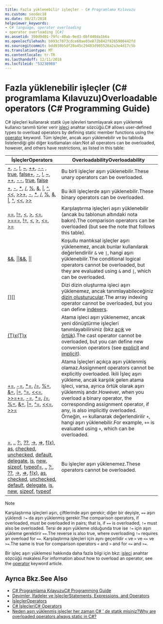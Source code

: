 ```yaml
---
title: Fazla yüklenebilir işleçler - C# Programlama Kılavuzu
ms.custom: seodec18
ms.date: 08/27/2018
helpviewer_keywords:
- C# language, operator overloading
- operator overloading [C#]
ms.assetid: 390d9d01-79fc-40ab-9ed3-0bf448da1b6a
ms.openlocfilehash: b993c7873cdce60ae03e872b842f8265900442fd
ms.sourcegitcommit: bdd930b5df20a45c29483d905526a2a3e4d17c5b
ms.translationtype: MT
ms.contentlocale: tr-TR
ms.lasthandoff: 12/11/2018
ms.locfileid: "53238988"
---
```

# <a name="overloadable-operators-c-programming-guide"></a><span data-ttu-id="2b446-102">Fazla yüklenebilir işleçler (C# programlama Kılavuzu)</span><span class="sxs-lookup"><span data-stu-id="2b446-102">Overloadable operators (C# Programming Guide)</span></span>

<span data-ttu-id="2b446-103">C# işleçleri kullanarak statik üye işlevleri tanımlayarak aşırı yüklemek kullanıcı tanımlı türler verir [işleci](../../language-reference/keywords/operator.md) anahtar sözcüğü.</span><span class="sxs-lookup"><span data-stu-id="2b446-103">C# allows user-defined types to overload operators by defining static member functions using the [operator](../../language-reference/keywords/operator.md) keyword.</span></span> <span data-ttu-id="2b446-104">Tüm işleçler, ancak aşırı yüklenebilir ve bu tabloda listelendiği gibi diğer kısıtlamaları olan:</span><span class="sxs-lookup"><span data-stu-id="2b446-104">Not all operators can be overloaded, however, and others have restrictions, as listed in this table:</span></span>

| <span data-ttu-id="2b446-105">İşleçler</span><span class="sxs-lookup"><span data-stu-id="2b446-105">Operators</span></span> | <span data-ttu-id="2b446-106">Overloadability</span><span class="sxs-lookup"><span data-stu-id="2b446-106">Overloadability</span></span> |
| --------- | --------------- |
|<span data-ttu-id="2b446-107">[+](../../language-reference/operators/addition-operator.md), [-](../../language-reference/operators/subtraction-operator.md), [!](../../language-reference/operators/logical-negation-operator.md), [~](../../language-reference/operators/bitwise-complement-operator.md), [++](../../language-reference/operators/increment-operator.md), [--](../../language-reference/operators/decrement-operator.md) , [true](../../language-reference/keywords/true.md), [false](../../language-reference/keywords/false.md)</span><span class="sxs-lookup"><span data-stu-id="2b446-107">[+](../../language-reference/operators/addition-operator.md), [-](../../language-reference/operators/subtraction-operator.md), [!](../../language-reference/operators/logical-negation-operator.md), [~](../../language-reference/operators/bitwise-complement-operator.md), [++](../../language-reference/operators/increment-operator.md), [--](../../language-reference/operators/decrement-operator.md), [true](../../language-reference/keywords/true.md), [false](../../language-reference/keywords/false.md)</span></span>|<span data-ttu-id="2b446-108">Bu birli işleçler aşırı yüklenebilir.</span><span class="sxs-lookup"><span data-stu-id="2b446-108">These unary operators can be overloaded.</span></span>|
|<span data-ttu-id="2b446-109">[+](../../language-reference/operators/addition-operator.md), [-](../../language-reference/operators/subtraction-operator.md), [\*](../../language-reference/operators/multiplication-operator.md), [/](../../language-reference/operators/division-operator.md), [%](../../language-reference/operators/modulus-operator.md), [&](../../language-reference/operators/and-operator.md), [&#124;](../../language-reference/operators/or-operator.md), [^](../../language-reference/operators/xor-operator.md), [\<\<](../../language-reference/operators/left-shift-operator.md), [>>](../../language-reference/operators/right-shift-operator.md)</span><span class="sxs-lookup"><span data-stu-id="2b446-109">[+](../../language-reference/operators/addition-operator.md), [-](../../language-reference/operators/subtraction-operator.md), [\*](../../language-reference/operators/multiplication-operator.md), [/](../../language-reference/operators/division-operator.md), [%](../../language-reference/operators/modulus-operator.md), [&](../../language-reference/operators/and-operator.md), [&#124;](../../language-reference/operators/or-operator.md), [^](../../language-reference/operators/xor-operator.md), [\<\<](../../language-reference/operators/left-shift-operator.md), [>>](../../language-reference/operators/right-shift-operator.md)</span></span>|<span data-ttu-id="2b446-110">Bu ikili işleçlerde aşırı yüklenebilir.</span><span class="sxs-lookup"><span data-stu-id="2b446-110">These binary operators can be overloaded.</span></span>|
|<span data-ttu-id="2b446-111">[==](../../language-reference/operators/equality-comparison-operator.md), [!=](../../language-reference/operators/not-equal-operator.md), [\<](../../language-reference/operators/less-than-operator.md), [>](../../language-reference/operators/greater-than-operator.md), [\<=](../../language-reference/operators/less-than-equal-operator.md), [>=](../../language-reference/operators/greater-than-equal-operator.md)</span><span class="sxs-lookup"><span data-stu-id="2b446-111">[==](../../language-reference/operators/equality-comparison-operator.md), [!=](../../language-reference/operators/not-equal-operator.md), [\<](../../language-reference/operators/less-than-operator.md), [>](../../language-reference/operators/greater-than-operator.md), [\<=](../../language-reference/operators/less-than-equal-operator.md), [>=](../../language-reference/operators/greater-than-equal-operator.md)</span></span>|<span data-ttu-id="2b446-112">Karşılaştırma işleçleri aşırı yüklenebilir (ancak bu tablonun altındaki nota bakın).</span><span class="sxs-lookup"><span data-stu-id="2b446-112">The comparison operators can be overloaded (but see the note that follows this table).</span></span>|
|<span data-ttu-id="2b446-113">[&&](../../language-reference/operators/conditional-and-operator.md), [&#124;&#124;](../../language-reference/operators/conditional-or-operator.md)</span><span class="sxs-lookup"><span data-stu-id="2b446-113">[&&](../../language-reference/operators/conditional-and-operator.md), [&#124;&#124;](../../language-reference/operators/conditional-or-operator.md)</span></span>|<span data-ttu-id="2b446-114">Koşullu mantıksal işleçler aşırı yüklenemez, ancak bunlar kullanılarak değerlendirilir `&` ve <code>&#124;</code>, hangi aşırı yüklenebilir.</span><span class="sxs-lookup"><span data-stu-id="2b446-114">The conditional logical operators cannot be overloaded, but they are evaluated using `&` and <code>&#124;</code>, which can be overloaded.</span></span>|
|[<span data-ttu-id="2b446-115">&#91;&#93;</span><span class="sxs-lookup"><span data-stu-id="2b446-115">&#91;&#93;</span></span>](../../language-reference/operators/index-operator.md)|<span data-ttu-id="2b446-116">Dizi dizin oluşturma işleci aşırı yüklenemez, ancak tanımlayabileceğiniz [dizin oluşturucular](../indexers/index.md).</span><span class="sxs-lookup"><span data-stu-id="2b446-116">The array indexing operator cannot be overloaded, but you can define [indexers](../indexers/index.md).</span></span>|
|[<span data-ttu-id="2b446-117">(T)x</span><span class="sxs-lookup"><span data-stu-id="2b446-117">(T)x</span></span>](../../language-reference/operators/invocation-operator.md)|<span data-ttu-id="2b446-118">Atama işleci aşırı yüklenemez, ancak yeni dönüştürme işleçleri tanımlayabilirsiniz (bkz [açık](../../language-reference/keywords/explicit.md) ve [örtük](../../language-reference/keywords/implicit.md)).</span><span class="sxs-lookup"><span data-stu-id="2b446-118">The cast operator cannot be overloaded, but you can define new conversion operators (see [explicit](../../language-reference/keywords/explicit.md) and [implicit](../../language-reference/keywords/implicit.md)).</span></span>|
|<span data-ttu-id="2b446-119">[+=](../../language-reference/operators/addition-assignment-operator.md), [-=](../../language-reference/operators/subtraction-assignment-operator.md), [\*=](../../language-reference/operators/multiplication-assignment-operator.md), [/=](../../language-reference/operators/division-assignment-operator.md), [%=](../../language-reference/operators/modulus-assignment-operator.md), [&=](../../language-reference/operators/and-assignment-operator.md), [&#124;=](../../language-reference/operators/or-assignment-operator.md), [^=](../../language-reference/operators/xor-assignment-operator.md), [\<\<=](../../language-reference/operators/left-shift-assignment-operator.md), [>>=](../../language-reference/operators/right-shift-assignment-operator.md)</span><span class="sxs-lookup"><span data-stu-id="2b446-119">[+=](../../language-reference/operators/addition-assignment-operator.md), [-=](../../language-reference/operators/subtraction-assignment-operator.md), [\*=](../../language-reference/operators/multiplication-assignment-operator.md), [/=](../../language-reference/operators/division-assignment-operator.md), [%=](../../language-reference/operators/modulus-assignment-operator.md), [&=](../../language-reference/operators/and-assignment-operator.md), [&#124;=](../../language-reference/operators/or-assignment-operator.md), [^=](../../language-reference/operators/xor-assignment-operator.md), [\<\<=](../../language-reference/operators/left-shift-assignment-operator.md), [>>=](../../language-reference/operators/right-shift-assignment-operator.md)</span></span>|<span data-ttu-id="2b446-120">Atama İşleçleri açıkça aşırı yüklenmiş olamaz.</span><span class="sxs-lookup"><span data-stu-id="2b446-120">Assignment operators cannot be explicitly overloaded.</span></span> <span data-ttu-id="2b446-121">İkili İşleç aşırı yükleme, ancak karşılık gelen atama işleci, varsa, ayrıca örtük olarak aşırı yüklenmiş andır.</span><span class="sxs-lookup"><span data-stu-id="2b446-121">However, when you overload a binary operator, the corresponding assignment operator, if any, is also implicitly overloaded.</span></span> <span data-ttu-id="2b446-122">Örneğin, `+=` kullanarak değerlendirilir `+`, hangi aşırı yüklenebilir.</span><span class="sxs-lookup"><span data-stu-id="2b446-122">For example, `+=` is evaluated using `+`, which can be overloaded.</span></span>|
|<span data-ttu-id="2b446-123">[=](../../language-reference/operators/assignment-operator.md), [.](../../language-reference/operators/member-access-operator.md), [?:](../../language-reference/operators/conditional-operator.md), [??](../../language-reference/operators/null-coalescing-operator.md), [->](../../language-reference/operators/dereference-operator.md), [=>](../../language-reference/operators/lambda-operator.md), [f(x)](../../language-reference/operators/invocation-operator.md), [as](../../language-reference/keywords/as.md), [checked](../../language-reference/keywords/checked.md), [unchecked](../../language-reference/keywords/unchecked.md), [default](../../programming-guide/statements-expressions-operators/default-value-expressions.md), [delegate](../../programming-guide/statements-expressions-operators/anonymous-methods.md), [is](../../language-reference/keywords/is.md), [new](../../language-reference/keywords/new.md), [sizeof](../../language-reference/keywords/sizeof.md), [typeof](../../language-reference/keywords/typeof.md)</span><span class="sxs-lookup"><span data-stu-id="2b446-123">[=](../../language-reference/operators/assignment-operator.md), [.](../../language-reference/operators/member-access-operator.md), [?:](../../language-reference/operators/conditional-operator.md), [??](../../language-reference/operators/null-coalescing-operator.md), [->](../../language-reference/operators/dereference-operator.md), [=>](../../language-reference/operators/lambda-operator.md), [f(x)](../../language-reference/operators/invocation-operator.md), [as](../../language-reference/keywords/as.md), [checked](../../language-reference/keywords/checked.md), [unchecked](../../language-reference/keywords/unchecked.md), [default](../../programming-guide/statements-expressions-operators/default-value-expressions.md), [delegate](../../programming-guide/statements-expressions-operators/anonymous-methods.md), [is](../../language-reference/keywords/is.md), [new](../../language-reference/keywords/new.md), [sizeof](../../language-reference/keywords/sizeof.md), [typeof](../../language-reference/keywords/typeof.md)</span></span>|<span data-ttu-id="2b446-124">Bu işleçler aşırı yüklenemez.</span><span class="sxs-lookup"><span data-stu-id="2b446-124">These operators cannot be overloaded.</span></span>|

> [!NOTE]
> <span data-ttu-id="2b446-125">Karşılaştırma işleçleri aşırı, çiftlerinde aşırı gerekir; diğer bir deyişle, `==` aşırı yüklendi `!=` da aşırı yüklenmiş gerekir.</span><span class="sxs-lookup"><span data-stu-id="2b446-125">The comparison operators, if overloaded, must be overloaded in pairs; that is, if `==` is overloaded, `!=` must also be overloaded.</span></span> <span data-ttu-id="2b446-126">Tersi de aşırı yükleme olduğunda true ise `!=` için aşırı yükleme gerektirir `==`.</span><span class="sxs-lookup"><span data-stu-id="2b446-126">The reverse is also true, where overloading `!=` requires an overload for `==`.</span></span> <span data-ttu-id="2b446-127">Karşılaştırma işleçleri için aynı geçerlidir `<` ve `>` ve `<=` ve `>=`.</span><span class="sxs-lookup"><span data-stu-id="2b446-127">The same is true for comparison operators `<` and `>` and for `<=` and `>=`.</span></span>

<span data-ttu-id="2b446-128">Bir işleç aşırı yüklemesi hakkında daha fazla bilgi için bkz: [işleci](../../language-reference/keywords/operator.md) anahtar sözcüğü makalesi.</span><span class="sxs-lookup"><span data-stu-id="2b446-128">For information about how to overload an operator, see the [operator](../../language-reference/keywords/operator.md) keyword article.</span></span>

## <a name="see-also"></a><span data-ttu-id="2b446-129">Ayrıca Bkz.</span><span class="sxs-lookup"><span data-stu-id="2b446-129">See Also</span></span>

- [<span data-ttu-id="2b446-130">C# Programlama Kılavuzu</span><span class="sxs-lookup"><span data-stu-id="2b446-130">C# Programming Guide</span></span>](../index.md)
- [<span data-ttu-id="2b446-131">Deyimler, İfadeler ve İşleçler</span><span class="sxs-lookup"><span data-stu-id="2b446-131">Statements, Expressions, and Operators</span></span>](index.md)
- [<span data-ttu-id="2b446-132">İşleçler</span><span class="sxs-lookup"><span data-stu-id="2b446-132">Operators</span></span>](operators.md)
- [<span data-ttu-id="2b446-133">C# İşleçleri</span><span class="sxs-lookup"><span data-stu-id="2b446-133">C# Operators</span></span>](../../language-reference/operators/index.md)  
- [<span data-ttu-id="2b446-134">Neden aşırı yüklenmiş işleçler her zaman C# ' de statik misiniz?</span><span class="sxs-lookup"><span data-stu-id="2b446-134">Why are overloaded operators always static in C#?</span></span>](https://blogs.msdn.microsoft.com/ericlippert/2007/05/14/why-are-overloaded-operators-always-static-in-c/)
